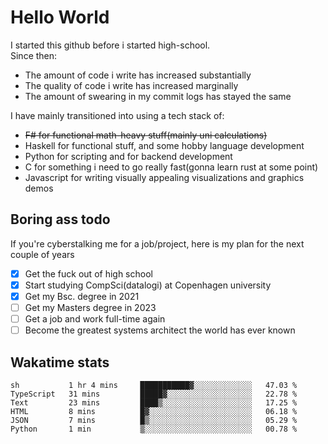 # Hello World

I started this github before i started high-school.  
Since then:
- The amount of code i write has increased substantially
- The quality of code i write has increased marginally
- The amount of swearing in my commit logs has stayed the same

I have mainly transitioned into using a tech stack of:
- ~~F# for functional math-heavy stuff(mainly uni calculations)~~
- Haskell for functional stuff, and some hobby language development
- Python for scripting and for backend development
- C for something i need to go really fast(gonna learn rust at some point)
- Javascript for writing visually appealing visualizations and graphics demos

## Boring ass todo
If you're cyberstalking me for a job/project, here is my plan for the next couple of years
- [x] Get the fuck out of high school
- [x] Start studying CompSci(datalogi) at Copenhagen university
- [x] Get my Bsc. degree in 2021
- [ ] Get my Masters degree in 2023
- [ ] Get a job and work full-time again
- [ ] Become the greatest systems architect the world has ever known

## Wakatime stats
<!--START_SECTION:waka-->

```text
sh           1 hr 4 mins     ███████████▓░░░░░░░░░░░░░   47.03 %
TypeScript   31 mins         █████▓░░░░░░░░░░░░░░░░░░░   22.78 %
Text         23 mins         ████▒░░░░░░░░░░░░░░░░░░░░   17.25 %
HTML         8 mins          █▓░░░░░░░░░░░░░░░░░░░░░░░   06.18 %
JSON         7 mins          █▒░░░░░░░░░░░░░░░░░░░░░░░   05.29 %
Python       1 min           ▒░░░░░░░░░░░░░░░░░░░░░░░░   00.78 %
```

<!--END_SECTION:waka-->
